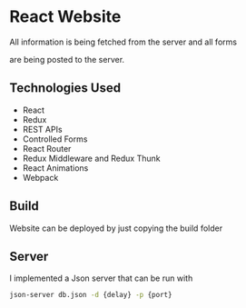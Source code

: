 # React Website

All information is being fetched from the server and all forms

are being posted to the server.

## Technologies Used

- React
- Redux
- REST APIs
- Controlled Forms
- React Router
- Redux Middleware and Redux Thunk
- React Animations
- Webpack

## Build

Website can be deployed by just copying the build folder

## Server

I implemented a Json server that can be run with

```bash
json-server db.json -d {delay} -p {port}
```
